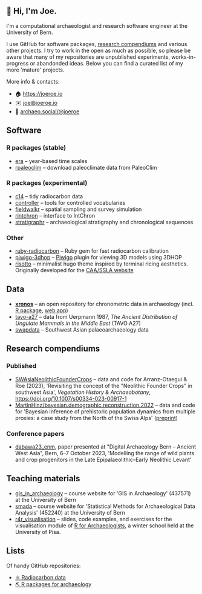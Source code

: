 
## 👋 Hi, I'm Joe. 

I'm a computational archaeologist and research software engineer at the University of Bern.

I use GitHub for software packages, [research compendiums](https://research-compendium.science/) and various other projects. I try to work in the open as much as possible, so please be aware that many of my repositories are unpublished experiments, works-in-progress or abandonded ideas. Below you can find a curated list of my more 'mature' projects.

More info & contacts:

* 🏠 <https://joeroe.io>
* ✉️ <joe@joeroe.io>
* 🐘 <a rel="me" href="https://archaeo.social/@joeroe">archaeo.social/@joeroe</a>

## Software

### R packages (stable)

* [era](https://github.com/joeroe/era) – year-based time scales
* [rpaleoclim](https://github.com/joeroe/rpaleoclim) – download paleoclimate data from PaleoClim

### R packages (experimental)

* [c14](https://github.com/joeroe/c14) – tidy radiocarbon data
* [controller](https://github.com/joeroe/controller) – tools for controlled vocabularies
* [fieldwalkr](https://github.com/joeroe/fieldwalkr) – spatial sampling and survey simulation
* [rintchron](https://github.com/joeroe/rintchron) –  interface to IntChron
* [stratigraphr](https://github.com/joeroe/stratigraphr) – archaeological stratigraphy and chronological sequences

### Other

* [ruby-radiocarbon](https://github.com/joeroe/ruby-radiocarbon) – Ruby gem for fast radiocarbon calibration
* [piwigo-3dhop](https://github.com/joeroe/piwigo-3dhop) – [Piwigo](/piwigo) plugin for viewing 3D models using 3DHOP
* [risotto](https://github.com/joeroe/risotto) – minimalist hugo theme inspired by terminal ricing aesthetics. Originally developed for the [CAA/SSLA website](https://github.com/sslarch/sslarch.github.io)

## Data

* **[xronos](https://github.com/xronos-ch)** – an open repository for chronometric data in archaeology (incl. [R package](https://github.com/xronos-ch/xronos.R), [web app](https://github.com/xronos-ch/xronos.rails))
* [tavo-a27](https://github.com/joeroe/tavo-a27) – data from Uerpmann 1987, *The Ancient Distribution of Ungulate Mammals in the Middle East* (TAVO A27)
* [swapdata](https://github.com/joeroe/swapdata) – Southwest Asian palaeoarchaeology data

## Research compendiums

### Published

* [SWAsiaNeolithicFounderCrops](https://github.com/joeroe/SWAsiaNeolithicFounderCrops) – data and code for Arranz-Otaegui & Roe (2023), 'Revisiting the concept of the "Neolithic Founder Crops" in southwest Asia', *Vegetation History & Archaeobotany*, <https://doi.org/10.1007/s00334-023-00917-1>
* [MartinHinz/bayesian.demographic.reconstruction.2022](https://github.com/MartinHinz/bayesian.demographic.reconstruction.2022) – data and code for 'Bayesian inference of prehistoric population dynamics from multiple proxies: a case study from the North of the Swiss Alps' ([preprint](https://osf.io/dbcag/))
<!-- Public WIP
* [BadiaPaleoForaENM](https://github.com/joeroe/BadiaPaleoFloraENM) – data and code for ecological niche modelling of paleoflora in the Badia 
* [ZagrosC14](https://github.com/joeroe/ZagrosC14) – data and code for an analysis of chronology and regional settlement in the Zagros, 20,000-6000 BP
-->

### Conference papers

* [dabawa23_enm](https://github.com/joeroe/dabawa23_enm),  paper presented at "Digital Archaeology Bern – Ancient West Asia", Bern, 6–7 October 2023, 'Modelling the range of wild plants and crop progenitors in the Late Epipalaeolithic–Early Neolithic Levant'

## Teaching materials

* [gis_in_archaeology](https://github.com/joeroe/gis_in_archaeology) – course website for 'GIS in Archaeology' (437571) at the University of Bern
* [smada](https://github.com/joeroe/smada) – course website for 'Statistical Methods for Archaeological Data Analysis' (452240) at the University of Bern
* [r4r_visualisation](https://github.com/joeroe/r4r_visualisation) – slides, code examples, and exercises for the visualisation module of [R for Archaeologists](http://www.mappaproject.org/r4rchaeologists/), a winter school held at the University of Pisa.

## Lists

Of handy GitHub repositories:

* [:atom_symbol: Radiocarbon data](https://github.com/stars/joeroe/lists/radiocarbon-data)
* [:pick: R packages for archaeology](https://github.com/stars/joeroe/lists/r-packages-for-archaeology)

